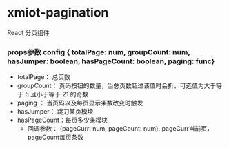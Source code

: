# xmiot-pagination
React 分页组件
### props参数 config { totalPage: num,  groupCount: num, hasJumper: boolean, hasPageCount: boolean, paging: func}
* totalPage： 总页数
* groupCount： 页码按钮的数量，当总页数超过该值时会折。可选值为大于等于 5 且小于等于 21 的奇数
* paging ： 当页码以及每页显示条数改变时触发
* hasJumper： 跳刀某页模块
* hasPageCount：每页多少条模块
	* 回调参数： {pageCurr: num,  pageCount: num}, pageCurr当前页，pageCount每页条数